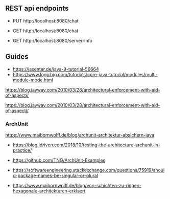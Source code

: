 
## REST api endpoints
* PUT http://localhost:8080/chat
* GET http://localhost:8080/chat

* GET http://localhost:8080/server-info

## Guides
* https://jaxenter.de/java-9-tutorial-56664
* https://www.logicbig.com/tutorials/core-java-tutorial/modules/multi-module-mode.html

https://blog.jayway.com/2010/03/28/architectural-enforcement-with-aid-of-aspectj/

https://blog.jayway.com/2010/03/28/architectural-enforcement-with-aid-of-aspectj/

### ArchUnit
https://www.maibornwolff.de/blog/archunit-architektur-absichern-java


* https://blog.jdriven.com/2018/10/testing-the-architecture-archunit-in-practice/
* https://github.com/TNG/ArchUnit-Examples


* https://softwareengineering.stackexchange.com/questions/75919/should-package-names-be-singular-or-plural
* https://www.maibornwolff.de/blog/von-schichten-zu-ringen-hexagonale-architekturen-erklaert
